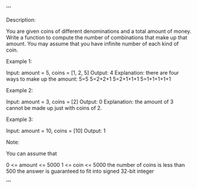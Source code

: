 '''

Description:

You are given coins of different denominations and a total amount of money. Write a function to compute the number of combinations that make up that amount. You may assume that you have infinite number of each kind of coin.

 

Example 1:

Input: amount = 5, coins = [1, 2, 5]
Output: 4
Explanation: there are four ways to make up the amount:
5=5
5=2+2+1
5=2+1+1+1
5=1+1+1+1+1



Example 2:

Input: amount = 3, coins = [2]
Output: 0
Explanation: the amount of 3 cannot be made up just with coins of 2.



Example 3:

Input: amount = 10, coins = [10] 
Output: 1
 

Note:

You can assume that

0 <= amount <= 5000
1 <= coin <= 5000
the number of coins is less than 500
the answer is guaranteed to fit into signed 32-bit integer

'''